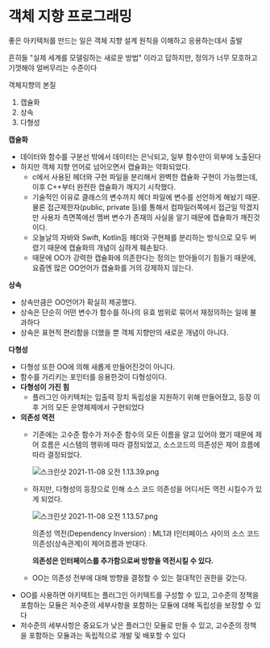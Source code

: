 # 객체 지향 프로그래밍

좋은 아키텍처를 만드는 일은 객체 지향 설계 원칙을 이해하고 응용하는데서 출발

흔히들 "실제 세계를 모델링하는 새로운 방법" 이라고 답하지만, 정의가 너무 모호하고 기껏해야 얼버무리는 수준이다

객체지향의 본질

1. 캡슐화
2. 상속
3. 다형성

**캡슐화**

- 데이터와 함수를 구분선 밖에서 데이터는 은닉되고, 일부 함수만이 외부에 노출된다
- 하지만 객체 지향 언어로 넘어오면서 캡슐화는 약화되었다.
    - c에서 사용된 헤더와 구현 파일을 분리해서 완벽한 캡슐화 구현이 가능했는데, 이후 C++부터 완전한 캡슐화가 깨지기 시작했다.
    - 기술적인 이유로 클래스의 변수까지 헤더 파일에 변수를 선언하게 해놨기 때문. 물론 접근제한자(public, private 등)를 통해서 컴파일러쪽에서 접근일 막겠지만 사용자 측면쪽에선 멤버 변수가 존재의 사실을 알기 때문에 캡슐화가 깨진것이다.
    - 오늘날의 자바와 Swift, Kotlin등 헤더와 구현체를 분리하는 방식으로 모두 버렸기 때문에 캡슐화의 개념이 심하게 훼손됬다.
    - 때문에 OO가 강력한 캡슐화에 의존한다는 정의는 받아들이기 힘들기 때문에, 요즘엔 많은 OO언어가 캡슐화를 거의 강제하지 않는다.

**상속**

- 상속만큼은 OO언어가 확실히 제공했다.
- 상속은 단순히 어떤 변수가 함수를 하나의 유효 범위로 묶어서 재정의하는 일에 불과하다
- 상속은 표현적 편리함을 더했을 뿐 객체 지향만의 새로운 개념이 아니다.

**다형성**

- 다형성 또한 OO에 의해 새롭게 만들어진것이 아니다.
- 함수를 가리키는 포인터를 응용한것이 다형성이다.
- **다형성이 가진 힘**
    - 플러그인 아키텍처는 입출력 장치 독립성을 지원하기 위해 만들어졌고, 등장 이후 거의 모든 운영체제에서 구현되었다
- **의존성 역전**
    - 기존에는 고수준 함수가 저수준 함수의 모든 이름을 알고 있어야 했기 때문에 제어 흐름은 시스템의 행위에 따라 결정되었고, 소스코드의 의존성은 제어 흐름에 따라 결정되었다.
        
        ![스크린샷 2021-11-08 오전 1.13.39.png](https://s3-us-west-2.amazonaws.com/secure.notion-static.com/8c6f635b-e338-46e3-bfd1-1e687864be88/스크린샷_2021-11-08_오전_1.13.39.png)
        
    - 하지만, 다형성의 등장으로 인해 소스 코드 의존성을 어디서든 역전 시킬수가 있게 되었다.
        
        ![스크린샷 2021-11-08 오전 1.13.57.png](https://s3-us-west-2.amazonaws.com/secure.notion-static.com/feffb543-750b-4488-acdb-411cf5c37e0b/스크린샷_2021-11-08_오전_1.13.57.png)
        
        의존성 역전(Dependency Inversion) : ML1과 I인터페이스 사이의 소스 코드 의존성(상속관계)이 제어흐름과 반대다.
        
        **의존성은 인터페이스를 추가함으로써 방향을 역전시킬 수 있다.**
        
    - OO는 의존성 전부에 대해 방향을 결정할 수 있는 절대적인 권한을 갖는다.
- OO를 사용하면 아키텍트는 플러그인 아키텍트를 구성할 수 있고, 고수준의 정책을 포함하는 모듈은 저수준의 세부사항을 포함하는 모듈에 대해 독립성을 보장할 수 있다
- 저수준의 세부사항은 중요도가 낮은 플러그인 모듈로 만들 수 있고, 고수준의 정책을 포함하는 모듈과는 독립적으로 개발 및 배포할 수 있다
